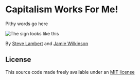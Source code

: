 Capitalism Works For Me!
========================

Pithy words go here

![The sign looks like this](http://evilmadscientist.s3.amazonaws.com/media/2012/01/Capitalism-500x333p.jpg)

By [Steve Lambert](http://twitter.com/slambert) and [Jamie Wilkinson](http://twitter.com/jamiew)


License
-------

This source code made freely available under an [MIT license](http://www.opensource.org/licenses/mit-license.php)
